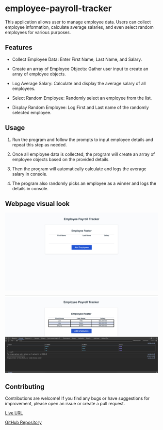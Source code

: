 # employee-payroll-tracker

This application allows user to manage employee data. Users can collect employee information, calculate average salaries, and even select random employees for various purposes.

## Features

- Collect Employee Data: Enter First Name, Last Name, and Salary.

- Create an array of Employee Objects: Gather user input to create an array of employee objects.

- Log Average Salary: Calculate and display the average salary of all employees.

- Select Random Employee: Randomly select an employee from the list.

- Display Random Employee: Log First and Last name of the randomly selected employee.


## Usage

1. Run the program and follow the prompts to input employee details and repeat this step as needed.

2. Once all employee data is collected, the program will create an array of employee objects based on the provided details.

3. Then the program will automatically calculate and logs the average salary in console. 

4. The program also randomly picks an employee as a winner and logs the details in console. 


## Webpage visual look

![alt text](images/employee-payroll-tracker-1.png)

![alt text](images/employee-payroll-tracker-2.png)


## Contributing

Contributions are welcome! If you find any bugs or have suggestions for improvement, please open an issue or create a pull request.


[Live URL](https://sonusubedi-01.github.io/employee-payroll-tracker)

[GitHub Repository](https://github.com/sonusubedi-01/employee-payroll-tracker)

